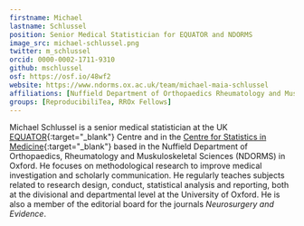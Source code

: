 ```yaml
---
firstname: Michael
lastname: Schlussel
position: Senior Medical Statistician for EQUATOR and NDORMS
image_src: michael-schlussel.png
twitter: m_schlussel
orcid: 0000-0002-1711-9310
github: mschlussel
osf: https://osf.io/48wf2
website: https://www.ndorms.ox.ac.uk/team/michael-maia-schlussel
affiliations: [Nuffield Department of Orthopaedics Rheumatology and Muskuloskeletal Sciences, Medical Sciences Division]
groups: [ReproducibiliTea, RROx Fellows]
---
```


Michael Schlussel is a senior medical statistician at the UK [EQUATOR](https://www.equator-network.org/){:target="_blank"} Centre and in the [Centre for Statistics in Medicine](https://www.ndorms.ox.ac.uk/csm){:target="_blank"} based in the Nuffield Department of Orthopaedics, Rheumatology and Muskuloskeletal Sciences (NDORMS) in Oxford. He focuses on methodological research to improve medical investigation and scholarly communication. He regularly teaches subjects related to research design, conduct, statistical analysis and reporting, both at the divisional and departmental level at the University of Oxford. He is also a member of the editorial board for the journals *Neurosurgery and Evidence*.
